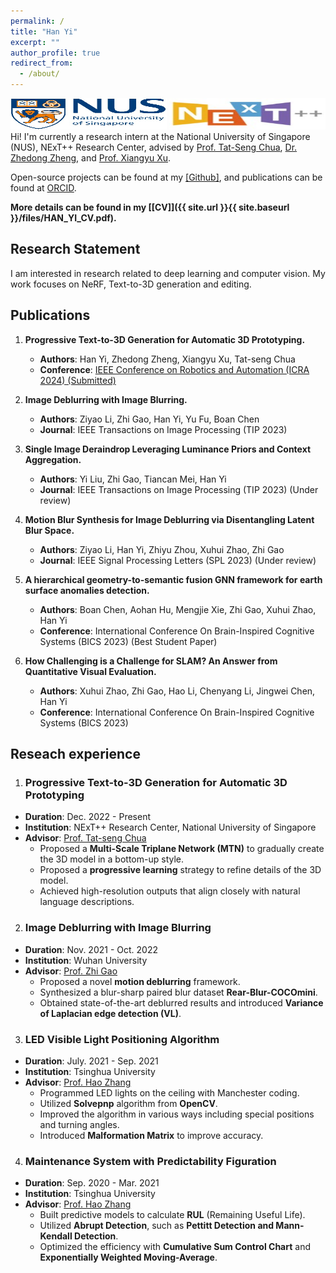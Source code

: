 ```yaml
---
permalink: /
title: "Han Yi"
excerpt: ""
author_profile: true
redirect_from: 
  - /about/
---
```

<img src="images/NUS-icon.jpg" alt="NUS" style="width: 250px; height: 50px;" /> <img src="images/NEXT-icon.jpg" alt="NEXT" style="width: 250px; height: 50px;" />	   
Hi! I'm currently a research intern at the National University of Singapore (NUS), NExT++ Research Center, advised by <a href="https://www.comp.nus.edu.sg/cs/bio/chuats/">Prof. Tat-Seng Chua</a>, <a href="https://www.zdzheng.xyz/">Dr. Zhedong Zheng</a>, and <a href="https://xuxy09.github.io/">Prof. Xiangyu Xu</a>.

Open-source projects can be found at my <a href='https://github.com/texaser'>[Github]</a>, and publications can be found at [ORCID](https://orcid.org/0000-0001-7408-1120).

<strong>More details can be found in my [[CV]]({{ site.url }}{{ site.baseurl }}/files/HAN_YI_CV.pdf). </strong>

<h2>Research Statement</h2>

I am interested in research related to deep learning and computer vision. My work focuses on NeRF, Text-to-3D generation and editing.

<h2>Publications</h2>

1. **Progressive Text-to-3D Generation for Automatic 3D Prototyping.**  
   - **Authors**: Han Yi, Zhedong Zheng, Xiangyu Xu, Tat-seng Chua  
   - **Conference**: [IEEE Conference on Robotics and Automation (ICRA 2024) (Submitted)](https://arxiv.org/abs/2309.14600)

2. **Image Deblurring with Image Blurring.**  
   - **Authors**: Ziyao Li, Zhi Gao, Han Yi, Yu Fu, Boan Chen  
   - **Journal**: IEEE Transactions on Image Processing (TIP 2023)

3. **Single Image Deraindrop Leveraging Luminance Priors and Context Aggregation.**  
   - **Authors**: Yi Liu, Zhi Gao, Tiancan Mei, Han Yi  
   - **Journal**: IEEE Transactions on Image Processing (TIP 2023) (Under review)

4. **Motion Blur Synthesis for Image Deblurring via Disentangling Latent Blur Space.**  
   - **Authors**: Ziyao Li, Han Yi, Zhiyu Zhou, Xuhui Zhao, Zhi Gao  
   - **Journal**: IEEE Signal Processing Letters (SPL 2023) (Under review)

5. **A hierarchical geometry-to-semantic fusion GNN framework for earth surface anomalies detection.**  
   - **Authors**: Boan Chen, Aohan Hu, Mengjie Xie, Zhi Gao, Xuhui Zhao, Han Yi  
   - **Conference**: International Conference On Brain-Inspired Cognitive Systems (BICS 2023) (Best Student Paper)

6. **How Challenging is a Challenge for SLAM? An Answer from Quantitative Visual Evaluation.**  
   - **Authors**: Xuhui Zhao, Zhi Gao, Hao Li, Chenyang Li, Jingwei Chen, Han Yi  
   - **Conference**: International Conference On Brain-Inspired Cognitive Systems (BICS 2023)

<h2>Reseach experience</h2>

1. ### Progressive Text-to-3D Generation for Automatic 3D Prototyping
- **Duration**: Dec. 2022 - Present
- **Institution**: NExT++ Research Center, National University of Singapore
- **Advisor**: [Prof. Tat-seng Chua](https://www.chuatatseng.com/)
  - Proposed a **Multi-Scale Triplane Network (MTN)** to gradually create the 3D model in a bottom-up style.
  - Proposed a **progressive learning** strategy to refine details of the 3D model.
  - Achieved high-resolution outputs that align closely with natural language descriptions.

2. ### Image Deblurring with Image Blurring
- **Duration**: Nov. 2021 - Oct. 2022
- **Institution**: Wuhan University
- **Advisor**: [Prof. Zhi Gao](https://gaozhinuswhu.com/)
  - Proposed a novel **motion deblurring** framework.
  - Synthesized a blur-sharp paired blur dataset **Rear-Blur-COCOmini**.
  - Obtained state-of-the-art deblurred results and introduced **Variance of Laplacian edge detection (VL)**.

3. ### LED Visible Light Positioning Algorithm
- **Duration**: July. 2021 - Sep. 2021
- **Institution**: Tsinghua University
- **Advisor**: [Prof. Hao Zhang](https://www.ee.tsinghua.edu.cn/en/info/1071/1305.htm)
  - Programmed LED lights on the ceiling with Manchester coding.
  - Utilized **Solvepnp** algorithm from **OpenCV**.
  - Improved the algorithm in various ways including special positions and turning angles.
  - Introduced **Malformation Matrix** to improve accuracy.

4. ### Maintenance System with Predictability Figuration
- **Duration**: Sep. 2020 - Mar. 2021
- **Institution**: Tsinghua University
- **Advisor**: [Prof. Hao Zhang](https://www.ee.tsinghua.edu.cn/en/info/1071/1305.htm)
  - Built predictive models to calculate **RUL** (Remaining Useful Life).
  - Utilized **Abrupt Detection**, such as **Pettitt Detection and Mann-Kendall Detection**.
  - Optimized the efficiency with **Cumulative Sum Control Chart** and **Exponentially Weighted Moving-Average**.


<div style='width:500px;height:300px;margin:0 auto'>
<link rel="preconnect" href="//cdn.clustrmaps.com">
<link rel="dns-prefetch" href="//cdn.clustrmaps.com">
<script type="text/javascript" id="clustrmaps" src="//clustrmaps.com/map_v2.js?d=KjHQrKCGeAevTbVZT5HIVqf1egyfECk-cYwee7p22oU&cl=ffffff&w=a"></script>
</div>

